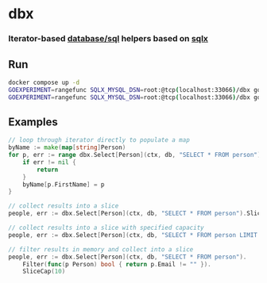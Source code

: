 # dbx

### Iterator-based [database/sql](https://pkg.go.dev/database/sql) helpers based on [sqlx](https://github.com/jmoiron/sqlx) 

## Run

```bash
docker compose up -d
GOEXPERIMENT=rangefunc SQLX_MYSQL_DSN=root:@tcp(localhost:33066)/dbx go test ./...
GOEXPERIMENT=rangefunc SQLX_MYSQL_DSN=root:@tcp(localhost:33066)/dbx go test -bench=. -benchmem 
```

## Examples

```go
// loop through iterator directly to populate a map
byName := make(map[string]Person)
for p, err := range dbx.Select[Person](ctx, db, "SELECT * FROM person") {
    if err != nil {
        return
    }
    byName[p.FirstName] = p
}
```

```go
// collect results into a slice
people, err := dbx.Select[Person](ctx, db, "SELECT * FROM person").Slice()
```

```go
// collect results into a slice with specified capacity
people, err := dbx.Select[Person](ctx, db, "SELECT * FROM person LIMIT ?", limit).SliceCap(limit)
```

```go
// filter results in memory and collect into a slice
people, err := dbx.Select[Person](ctx, db, "SELECT * FROM person").
    Filter(func(p Person) bool { return p.Email != "" }).
    SliceCap(10)
```
